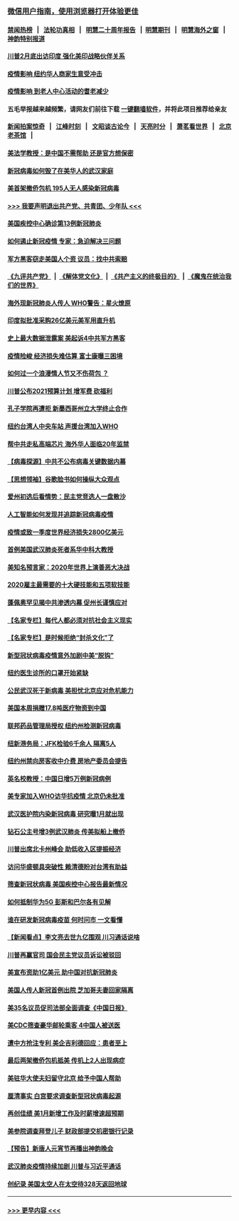 ### [微信用户指南，使用浏览器打开体验更佳](https://github.com/gfw-breaker/banned-news1/blob/master/indexes/wechat-guide.md?t=0)
#### [禁闻热榜](热点新闻.md?t=0)  &nbsp;&nbsp;|&nbsp;&nbsp; [法轮功真相](https://github.com/gfw-breaker/truth/blob/master/README.md?t=0) &nbsp;&nbsp;|&nbsp;&nbsp; [明慧二十周年报告](https://github.com/gfw-breaker/mh-reports/blob/master/README.md?t=0) &nbsp;&nbsp;|&nbsp;&nbsp;[明慧期刊](https://github.com/gfw-breaker/mh-qikan) &nbsp;&nbsp;|&nbsp;&nbsp; [明慧海外之窗](https://github.com/gfw-breaker/mh-news/blob/master/README.md?t=0) &nbsp;&nbsp;|&nbsp;&nbsp; [神韵特别报道](https://github.com/gfw-breaker/mh-news/blob/master/shenyun.md?t=0)
#### [川普2月底出访印度 强化美印战略伙伴关系](../pages/nsc412/n11860557.md?t=02112102) 
#### [疫情影响  纽约华人商家生意受冲击](../pages/nsc412/n11860284.md?t=02112102) 
#### [疫情影响  到老人中心活动的耆老减少](../pages/nsc412/n11860199.md?t=02112102) 
#### 五毛举报越来越频繁，请网友们前往下载 [一键翻墙软件](https://github.com/gfw-breaker/ssr-accounts)，并将此项目推荐给亲友
#### [新闻拍案惊奇](https://github.com/gfw-breaker/banned-news1/blob/master/pages/link4.md) &nbsp;&nbsp;|&nbsp;&nbsp; [江峰时刻](https://github.com/gfw-breaker/banned-news1/blob/master/pages/link4.md) &nbsp;&nbsp;|&nbsp;&nbsp; [文昭谈古论今](https://github.com/gfw-breaker/banned-news1/blob/master/pages/link4.md) &nbsp;&nbsp;|&nbsp;&nbsp; [天亮时分](https://github.com/gfw-breaker/banned-news1/blob/master/pages/link4.md) &nbsp;&nbsp;|&nbsp;&nbsp; [萧茗看世界](https://github.com/gfw-breaker/banned-news1/blob/master/pages/link4.md) &nbsp;&nbsp;|&nbsp;&nbsp; [北京老茶馆](https://github.com/gfw-breaker/banned-news1/blob/master/pages/link4.md) &nbsp;&nbsp;|&nbsp;&nbsp; 
#### [美法学教授：是中国不需帮助 还是官方想保密](../pages/nsc412/n11859492.md?t=02112102) 
#### [新冠病毒如何毁了在美华人的武汉家庭](../pages/nsc412/n11859524.md?t=02112102) 
#### [美首架撤侨包机 195人无人感染新冠病毒](../pages/nsc412/n11859908.md?t=02112102) 
#### [>>> 我要声明退出共产党、共青团、少年队 <<<](https://github.com/begood0513/goodnews/blob/master/quit/letter.md) 
#### [美国疾控中心确诊第13例新冠肺炎](../pages/nsc412/n11859966.md?t=02112102) 
#### [如何遏止新冠疫情 专家：急迫解决三问题](../pages/nsc412/n11859685.md?t=02112102) 
#### [军方黑客窃走美国人个资 议员：找中共索赔](../pages/nsc412/n11859371.md?t=02112102) 
#### [《九评共产党》](https://github.com/begood0513/9ping.md/blob/master/README.md) &nbsp;|&nbsp; [《解体党文化》](../../../../jtdwh.md/blob/master/README.md)  &nbsp;|&nbsp; [《共产主义的终极目的》](../../../../gczydzjmd.md/blob/master/README.md) &nbsp;|&nbsp; [《魔鬼在统治我们的世界》](../../../../mgztzwmdsj.md/blob/master/README.md) 
#### [海外现新冠肺炎人传人 WHO警告：星火燎原](../pages/nsc412/n11859252.md?t=02112102) 
#### [印度拟批准采购26亿美元美军用直升机](../pages/nsc412/n11859143.md?t=02112102) 
#### [史上最大数据泄露案 美起诉4中共军方黑客](../pages/nsc412/n11859115.md?t=02112102) 
#### [疫情险峻 经济损失难估算 富士康曝三困境](../pages/nsc412/n11859120.md?t=02112102) 
#### [如何过一个浪漫情人节又不伤荷包 ？](../pages/nsc412/n11858969.md?t=02112102) 
#### [川普公布2021预算计划 增军费 砍福利](../pages/nsc412/n11859012.md?t=02112102) 
#### [孔子学院再遭拒 新墨西哥州立大学终止合作](../pages/nsc412/n11858661.md?t=02112102) 
#### [纽约台湾人中央车站  声援台湾加入WHO](../pages/nsc412/n11857757.md?t=02112102) 
#### [帮中共走私高端芯片 海外华人面临20年监禁](../pages/nsc412/n11855016.md?t=02112102) 
#### [【病毒探源】中共不公布病毒关键数据内幕](../pages/nsc412/n11856584.md?t=02112102) 
#### [【思想领袖】谷歌脸书如何操纵大众观点](../pages/nsc412/n11680874.md?t=02112102) 
#### [爱州初选后看情势：民主党竞选人一盘散沙](../pages/nsc412/n11856557.md?t=02112102) 
#### [人工智能如何发现并追踪新冠病毒疫情](../pages/nsc412/n11856398.md?t=02112102) 
#### [疫情或致一季度世界经济损失2800亿美元](../pages/nsc412/n11855639.md?t=02112102) 
#### [首例美国武汉肺炎死者系华中科大教授](../pages/nsc412/n11855500.md?t=02112102) 
#### [美知名预言家：2020年世界上演善恶大决战](../pages/nsc412/n11855418.md?t=02112102) 
#### [2020雇主最需要的十大硬技能和五项软技能](../pages/nsc412/n11850953.md?t=02112102) 
#### [蓬佩奥罕见揭中共渗透内幕 促州长谨慎应对](../pages/nsc412/n11854685.md?t=02112102) 
#### [【名家专栏】每代人都必须对抗社会主义现实](../pages/nsc412/n11831412.md?t=02112102) 
#### [【名家专栏】是时候拒绝“封杀文化”了](../pages/nsc412/n11814093.md?t=02112102) 
#### [新型冠状病毒疫情意外加剧中美“脱钩”](../pages/nsc412/n11854475.md?t=02112102) 
#### [纽约医生诊所的口罩开始紧缺](../pages/nsc412/n11853364.md?t=02112102) 
#### [公民武汉死于新病毒 美担忧北京应对危机能力](../pages/nsc412/n11854331.md?t=02112102) 
#### [美国本周捐赠17.8吨医疗物资到中国](../pages/nsc412/n11854269.md?t=02112102) 
#### [联邦药品管理局授权  纽约州检测新冠病毒](../pages/nsc412/n11853371.md?t=02112102) 
#### [纽新港务局：JFK检验6千余人  隔离5人](../pages/nsc412/n11853366.md?t=02112102) 
#### [纽约州禁向房客收中介费  房地产委员会提告](../pages/nsc412/n11853360.md?t=02112102) 
#### [英名校教授：中国日增5万例新冠病例](../pages/nsc412/n11854174.md?t=02112102) 
#### [美专家加入WHO访华抗疫情 北京仍未批准](../pages/nsc412/n11854043.md?t=02112102) 
#### [武汉医护院内染新冠病毒 研究曝1月就出现](../pages/nsc412/n11852928.md?t=02112102) 
#### [钻石公主号增3例武汉肺炎 传美拟船上撤侨](../pages/nsc412/n11853240.md?t=02112102) 
#### [川普出席北卡州峰会 助低收入区提振经济](../pages/nsc412/n11853232.md?t=02112102) 
#### [访问华盛顿具突破性 赖清德盼对台湾有助益](../pages/nsc412/n11853129.md?t=02112102) 
#### [筛查新冠状病毒 美国疾控中心报告最新情况](../pages/nsc412/n11853070.md?t=02112102) 
#### [如何抵制华为5G 彭斯和巴尔各有见解](../pages/nsc412/n11852535.md?t=02112102) 
#### [谁在研发新冠病毒疫苗 何时问市 一文看懂](../pages/nsc412/n11852840.md?t=02112102) 
#### [【新闻看点】李文亮去世九亿围观 川习通话说啥](../pages/nsc412/n11852360.md?t=02112102) 
#### [川普再赢官司 国会民主党议员诉讼被驳回](../pages/nsc412/n11852287.md?t=02112102) 
#### [美宣布资助1亿美元 助中国对抗新冠肺炎](../pages/nsc412/n11852531.md?t=02112102) 
#### [美国人传人新冠首例出院 芝加哥夫妻回家隔离](../pages/nsc412/n11852452.md?t=02112102) 
#### [美35名议员促司法部全面调查《中国日报》](../pages/nsc412/n11852435.md?t=02112102) 
#### [美CDC筛查豪华邮轮乘客 4中国人被送医](../pages/nsc412/n11852085.md?t=02112102) 
#### [遭中方抢注专利 美企吉利德回应：患者至上](../pages/nsc412/n11852037.md?t=02112102) 
#### [最后两架撤侨包机抵美 传机上2人出现病症](../pages/nsc412/n11852173.md?t=02112102) 
#### [美驻华大使夫妇留守北京 给予中国人帮助](../pages/nsc412/n11852165.md?t=02112102) 
#### [厘清事实 白宫要求调查新型冠状病毒起源](../pages/nsc412/n11852106.md?t=02112102) 
#### [再创佳绩 美1月新增工作及时薪增速超预期](../pages/nsc412/n11852174.md?t=02112102) 
#### [美参院调查拜登儿子 财政部提交机密银行记录](../pages/nsc412/n11851808.md?t=02112102) 
#### [【预告】新唐人元宵节再播出神韵晚会](../pages/nsc412/n11843192.md?t=02112102) 
#### [武汉肺炎疫情持续加剧 川普与习近平通话](../pages/nsc412/n11851613.md?t=02112102) 
#### [创纪录 美国太空人在太空待328天返回地球](../pages/nsc412/n11851266.md?t=02112102) 

----
#### [ >>> 更早内容 <<< ](../indexes/nsc412-earlier.md)
